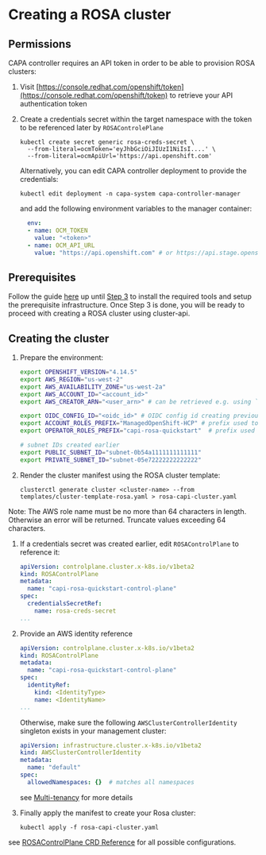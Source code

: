 # Creating a ROSA cluster

## Permissions
CAPA controller requires an API token in order to be able to provision ROSA clusters:

1. Visit [https://console.redhat.com/openshift/token](https://console.redhat.com/openshift/token) to retrieve your API authentication token

1. Create a credentials secret within the target namespace with the token to be referenced later by `ROSAControlePlane`
    ```shell
    kubectl create secret generic rosa-creds-secret \
      --from-literal=ocmToken='eyJhbGciOiJIUzI1NiIsI....' \
      --from-literal=ocmApiUrl='https://api.openshift.com' 
    ```

    Alternatively, you can edit CAPA controller deployment to provide the credentials:
    ```shell
    kubectl edit deployment -n capa-system capa-controller-manager
    ```

    and add the following environment variables to the manager container:
    ```yaml
      env:
      - name: OCM_TOKEN
        value: "<token>"
      - name: OCM_API_URL
        value: "https://api.openshift.com" # or https://api.stage.openshift.com
    ```

## Prerequisites

Follow the guide [here](https://docs.aws.amazon.com/ROSA/latest/userguide/getting-started-hcp.html) up until [Step 3](https://docs.aws.amazon.com/ROSA/latest/userguide/getting-started-hcp.html#getting-started-hcp-step-3) 
to install the required tools and setup the prerequisite infrastructure.
Once Step 3 is done, you will be ready to proceed with creating a ROSA cluster using cluster-api.

## Creating the cluster

1. Prepare the environment:
    ```bash
    export OPENSHIFT_VERSION="4.14.5"
    export AWS_REGION="us-west-2"
    export AWS_AVAILABILITY_ZONE="us-west-2a"
    export AWS_ACCOUNT_ID="<account_id>"
    export AWS_CREATOR_ARN="<user_arn>" # can be retrieved e.g. using `aws sts get-caller-identity`

    export OIDC_CONFIG_ID="<oidc_id>" # OIDC config id creating previously with `rosa create oidc-config`
    export ACCOUNT_ROLES_PREFIX="ManagedOpenShift-HCP" # prefix used to create account IAM roles with `rosa create account-roles`
    export OPERATOR_ROLES_PREFIX="capi-rosa-quickstart"  # prefix used to create operator roles with `rosa create operator-roles --prefix <PREFIX_NAME>`

    # subnet IDs created earlier
    export PUBLIC_SUBNET_ID="subnet-0b54a1111111111111"   
    export PRIVATE_SUBNET_ID="subnet-05e72222222222222"
    ```

1. Render the cluster manifest using the ROSA cluster template:
    ```shell
    clusterctl generate cluster <cluster-name> --from templates/cluster-template-rosa.yaml > rosa-capi-cluster.yaml
    ```
  Note: The AWS role name must be no more than 64 characters in length. Otherwise an error will be returned. Truncate values exceeding 64 characters.

1. If a credentials secret was created earlier, edit `ROSAControlPlane` to reference it:
    ```yaml
    apiVersion: controlplane.cluster.x-k8s.io/v1beta2
    kind: ROSAControlPlane
    metadata:
      name: "capi-rosa-quickstart-control-plane"
    spec:
      credentialsSecretRef:
        name: rosa-creds-secret
    ...
    ```

1. Provide an AWS identity reference  
    ```yaml
    apiVersion: controlplane.cluster.x-k8s.io/v1beta2
    kind: ROSAControlPlane
    metadata:
      name: "capi-rosa-quickstart-control-plane"
    spec:
      identityRef:
        kind: <IdentityType>
        name: <IdentityName>
    ...
    ```

    Otherwise, make sure the following `AWSClusterControllerIdentity` singleton exists in your management cluster:
    ```yaml
    apiVersion: infrastructure.cluster.x-k8s.io/v1beta2
    kind: AWSClusterControllerIdentity
    metadata:
      name: "default"
    spec:
      allowedNamespaces: {}  # matches all namespaces
    ```

    see [Multi-tenancy](../multitenancy.md) for more details

1. Finally apply the manifest to create your Rosa cluster:
    ```shell
    kubectl apply -f rosa-capi-cluster.yaml
    ```

see [ROSAControlPlane CRD Reference](https://cluster-api-aws.sigs.k8s.io/crd/#controlplane.cluster.x-k8s.io/v1beta2.ROSAControlPlane) for all possible configurations.
